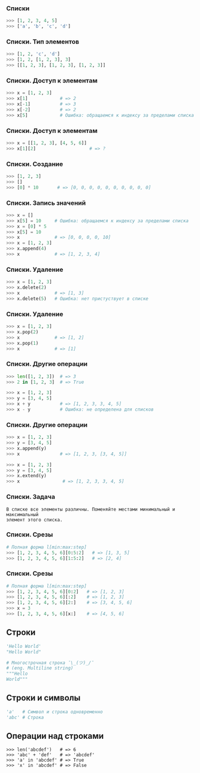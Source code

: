### Списки

```python
>>> [1, 2, 3, 4, 5]
>>> ['a', 'b', 'c', 'd']
```



### Списки. Тип элементов

```python
>>> [1, 2, 'c', 'd']
>>> [1, 2, [1, 2, 3], 3]
>>> [[1, 2, 3], [1, 2, 3], [1, 2, 3]]
```



### Списки. Доступ к элементам

```python
>>> x = [1, 2, 3]
>>> x[1]            # => 2
>>> x[-1]           # => 3
>>> x[-2]           # => 2
>>> x[5]            # Ошибка: обращаемся к индексу за пределами списка
```



### Списки. Доступ к элементам

```python
>>> x = [[1, 2, 3], [4, 5, 6]]
>>> x[1][2]                    # => ?
```




### Списки. Создание

```python
>>> [1, 2, 3]
>>> []
>>> [0] * 10       # => [0, 0, 0, 0, 0, 0, 0, 0, 0, 0]
```



### Списки. Запись значений

```python
>>> x = []
>>> x[5] = 10     # Ошибка: обращаемся к индексу за пределами списка
>>> x = [0] * 5
>>> x[5] = 10
>>> x             # => [0, 0, 0, 0, 10]
>>> x = [1, 2, 3]
>>> x.append(4)
>>> x             # => [1, 2, 3, 4]
```



### Списки. Удаление

```python
>>> x = [1, 2, 3]
>>> x.delete(2)
>>> x             # => [1, 3]
>>> x.delete(5)   # Ошибка: нет пристуствует в списке
```



### Списки. Удаление

```python
>>> x = [1, 2, 3]
>>> x.pop(2)
>>> x             # => [1, 2]
>>> x.pop(1)
>>> x             # => [1]
```



### Списки. Другие операции

```python
>>> len([1, 2, 3])  # => 3
>>> 2 in [1, 2, 3]  # => True

>>> x = [1, 2, 3]
>>> y = [3, 4, 5]
>>> x + y           # => [1, 2, 3, 3, 4, 5]
>>> x - y           # Ошибка: не определена для списков
```



### Списки. Другие операции

```python
>>> x = [1, 2, 3]
>>> y = [3, 4, 5]
>>> x.append(y)
>>> x               # => [1, 2, 3, [3, 4, 5]]

>>> x = [1, 2, 3]
>>> y = [3, 4, 5]
>>> x.extend(y)
>>> x                # => [1, 2, 3, 3, 4, 5]
```


### Списки. Задача

```
В списке все элементы различны. Поменяйте местами минимальный и максимальный
элемент этого списка.
```



### Списки. Срезы

```python
# Полная форма l[min:max:step]
>>> [1, 2, 3, 4, 5, 6][0:5:2]   # => [1, 3, 5]
>>> [1, 2, 3, 4, 5, 6][1:5:2]   # => [2, 4]
```



### Списки. Срезы

```python
# Полная форма l[min:max:step]
>>> [1, 2, 3, 4, 5, 6][0:2]   # => [1, 2, 3]
>>> [1, 2, 3, 4, 5, 6][:2]    # => [1, 2, 3]
>>> [1, 2, 3, 4, 5, 6][2:]    # => [3, 4, 5, 6]
>>> x = 3
>>> [1, 2, 3, 4, 5, 6][x:]    # => [4, 5, 6]
```



## Строки

```python
'Hello World'
"Hello World"

# Многострочная строка ¯\_(ツ)_/¯
# (eng. Multiline string)
"""Hello
World"""

```



## Строки и символы

```python
'a'   # Символ и строка одновременно
'abc' # Строка
```


## Операции над строками

```
>>> len('abcdef')   # => 6
>>> 'abc' + 'def'   # => 'abcdef'
>>> 'a' in 'abcdef' # => True
>>> 'x' in 'abcdef' # => False
```